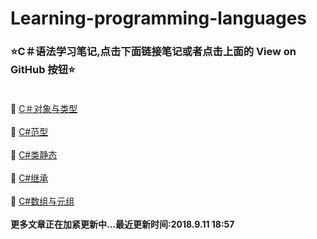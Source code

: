 # Learning-programming-languages
### :star:C＃语法学习笔记,点击下面链接笔记或者点击上面的 View on GitHub 按钮:star:<br><br>
:ledger: [C＃对象与类型](https://github.com/Lumnca/C-/blob/master/%E7%B1%BB%E5%9E%8B%E4%B8%8E%E5%AF%B9%E8%B1%A1.md)<br><br>
:ledger: [C#范型](https://github.com/Lumnca/C-/blob/master/%E8%8C%83%E5%9E%8B.md)<br><br>
:ledger: [C#类静态](https://github.com/Lumnca/StudyLanguage/blob/master/C%23%E7%B1%BB%E7%9A%84%E9%9D%99%E6%80%81.md)<br><br>
:ledger: [C#继承](https://github.com/Lumnca/StudyLanguage/blob/master/%E7%BB%A7%E6%89%BF.md)<br><br>
:ledger: [C#数组与元组](https://github.com/Lumnca/StudyLanguage/blob/master/%E6%95%B0%E7%BB%84%E4%B8%8E%E5%85%83%E7%BB%84.md)<br><br>
<b>更多文章正在加紧更新中...最近更新时间:2018.9.11 18:57 <b>
